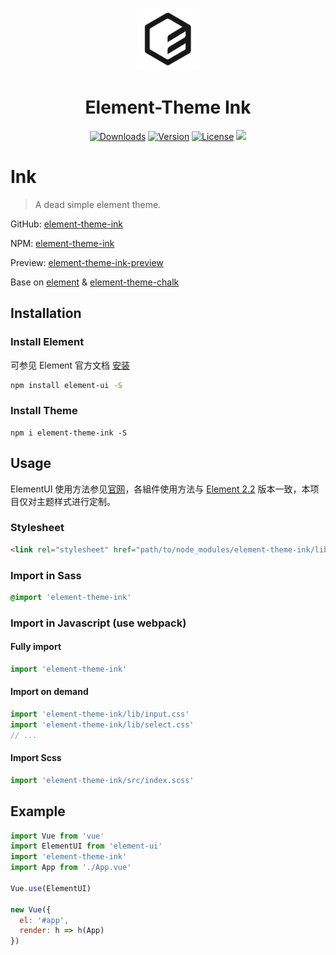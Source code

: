 <p align="center">
  <a href="https://ink.yunyoujun.cn" target="_blank" rel="noopener noreferrer"><img width="100" src="https://raw.githubusercontent.com/YunYouJun/element-theme-ink-preview/master/src/assets/images/element-logo-small.png" alt="Element Theme Ink Logo"></a>
  <h1 align="center">Element-Theme Ink</h1>
</p>

<p align="center">
  <a href="https://npmcharts.com/compare/element-theme-ink?minimal=true"><img src="https://img.shields.io/npm/dt/element-theme-ink.svg" alt="Downloads"></a>
  <a href="https://www.npmjs.com/package/element-theme-ink"><img src="https://img.shields.io/npm/v/element-theme-ink.svg" alt="Version"></a>
  <a href="https://www.npmjs.com/package/element-theme-ink"><img src="https://img.shields.io/npm/l/element-theme-ink.svg" alt="License"></a>
  <a href="http://img.badgesize.io/https://unpkg.com/element-theme-ink/lib/index.css?compression=gzip&label=gzip%20size:%20CSS">
    <img src="http://img.badgesize.io/https://unpkg.com/element-theme-ink/lib/index.css?compression=gzip&label=gzip%20size:%20CSS">
  </a>
</p>

# Ink

> A dead simple element theme.

GitHub: [element-theme-ink](https://github.com/YunYouJun/element-theme-ink)

NPM: [element-theme-ink](https://www.npmjs.com/package/element-theme-ink)

Preview: [element-theme-ink-preview](https://ink.yunyoujun.cn/)

Base on [element](https://github.com/ElemeFE/element) & [element-theme-chalk](https://github.com/ElementUI/theme-chalk)

## Installation

### Install Element

可参见 Element 官方文档 [安装](http://element-cn.eleme.io/#/zh-CN/component/installation)

```sh
npm install element-ui -S
```

### Install Theme

```shell
npm i element-theme-ink -S
```

## Usage

ElementUI 使用方法参见[官网](http://element.eleme.io/)，各組件使用方法与 [Element 2.2](http://element.eleme.io/2.2/#/zh-CN/component/icon) 版本一致，本项目仅对主题样式进行定制。

### Stylesheet

```html
<link rel="stylesheet" href="path/to/node_modules/element-theme-ink/lib/index.css">
```

### Import in Sass 

```scss
@import 'element-theme-ink'
```

### Import in Javascript  (use webpack)

#### Fully import

```javascript
import 'element-theme-ink'
```

#### Import on demand

```javascript
import 'element-theme-ink/lib/input.css'
import 'element-theme-ink/lib/select.css'
// ...
```

#### Import Scss

```js
import 'element-theme-ink/src/index.scss'
```


## Example

```js
import Vue from 'vue'
import ElementUI from 'element-ui'
import 'element-theme-ink'
import App from './App.vue'

Vue.use(ElementUI)

new Vue({
  el: '#app',
  render: h => h(App)
})
```
